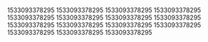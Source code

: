 1533093378295
1533093378295
1533093378295
1533093378295
1533093378295
1533093378295
1533093378295
1533093378295
1533093378295
1533093378295
1533093378295
1533093378295
1533093378295
1533093378295
1533093378295